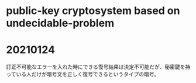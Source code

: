 # public-key cryptosystem based on undecidable-problem 

# 20210124

訂正不可能なエラーを入れた時にできる復号結果は決定不可能だが、秘密鍵を持っている人だけが暗号文を正しく復号できるというタイプの暗号。
